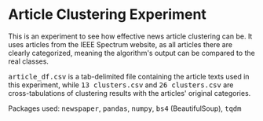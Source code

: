 # Article Clustering Experiment

This is an experiment to see how effective news article clustering can be.  It uses articles from the IEEE Spectrum website, as all articles there are clearly categorized, meaning the algorithm's output can be compared to the real classes.

<tt>article_df.csv</tt> is a tab-delimited file containing the article texts used in this experiment, while <tt>13 clusters.csv</tt> and <tt>26 clusters.csv</tt> are cross-tabulations of clustering results with the articles' original categories.

Packages used: <tt>newspaper</tt>, <tt>pandas</tt>, <tt>numpy</tt>, <tt>bs4</tt> (BeautifulSoup), <tt>tqdm</tt>